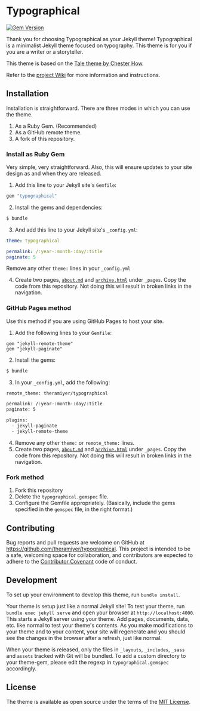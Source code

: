 # Typographical

[![Gem Version](https://badge.fury.io/rb/typographical.svg)](https://badge.fury.io/rb/typographical)

Thank you for choosing Typographical as your Jekyll theme! Typographical is a minimalist Jekyll theme focused on typography. This theme is for you if you are a writer or a storyteller.

This theme is based on the [Tale theme by Chester How](https://github.com/chesterhow/tale).

Refer to the [project Wiki](https://github.com/theramiyer/typographical/wiki) for more information and instructions.

## Installation

Installation is straightforward. There are three modes in which you can use the theme.

1. As a Ruby Gem. (Recommended)
2. As a GitHub remote theme.
3. A fork of this repository.

### Install as Ruby Gem

Very simple, very straightforward. Also, this will ensure updates to your site design as and when they are released.

1. Add this line to your Jekyll site's `Gemfile`:

```ruby
gem "typographical"
```

2. Install the gems and dependencies:

```bash
$ bundle
```

3. And add this line to your Jekyll site's `_config.yml`:

```yaml
theme: typographical

permalink: /:year-:month-:day/:title
paginate: 5
```

Remove any other `theme:` lines in your `_config.yml`

4. Create two pages, [`about.md`](https://github.com/theramiyer/typographical/blob/master/_pages/about.md) and [`archive.html`](https://github.com/theramiyer/typographical/blob/master/_pages/archive.html) under `_pages`. Copy the code from this repository. Not doing this will result in broken links in the navigation.

### GitHub Pages method

Use this method if you are using GitHub Pages to host your site.

1. Add the following lines to your `Gemfile`:

```gemfile
gem "jekyll-remote-theme"
gem "jekyll-paginate"
```

2. Install the gems:

```bash
$ bundle
```

3. In your `_config.yml`, add the following:

```bash
remote_theme: theramiyer/typographical

permalink: /:year-:month-:day/:title
paginate: 5

plugins:
  - jekyll-paginate
  - jekyll-remote-theme
```

4. Remove any other `theme:` or `remote_theme:` lines.
5. Create two pages, [`about.md`](https://github.com/theramiyer/typographical/blob/master/_pages/about.md) and [`archive.html`](https://github.com/theramiyer/typographical/blob/master/_pages/archive.html) under `_pages`. Copy the code from this repository. Not doing this will result in broken links in the navigation.

### Fork method

1. Fork this repository
2. Delete the `typographical.gemspec` file.
3. Configure the Gemfile appropriately. (Basically, include the gems specified in the `gemspec` file, in the right format.)

## Contributing

Bug reports and pull requests are welcome on GitHub at https://github.com/theramiyer/typographical. This project is intended to be a safe, welcoming space for collaboration, and contributors are expected to adhere to the [Contributor Covenant](http://contributor-covenant.org) code of conduct.

## Development

To set up your environment to develop this theme, run `bundle install`.

Your theme is setup just like a normal Jekyll site! To test your theme, run `bundle exec jekyll serve` and open your browser at `http://localhost:4000`. This starts a Jekyll server using your theme. Add pages, documents, data, etc. like normal to test your theme's contents. As you make modifications to your theme and to your content, your site will regenerate and you should see the changes in the browser after a refresh, just like normal.

When your theme is released, only the files in `_layouts`, `_includes`, `_sass` and `assets` tracked with Git will be bundled.
To add a custom directory to your theme-gem, please edit the regexp in `typographical.gemspec` accordingly.

## License

The theme is available as open source under the terms of the [MIT License](https://opensource.org/licenses/MIT).
